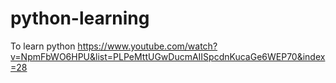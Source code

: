 # python-learning
To learn python
https://www.youtube.com/watch?v=NpmFbWO6HPU&list=PLPeMttUGwDucmAIISpcdnKucaGe6WEP70&index=28
